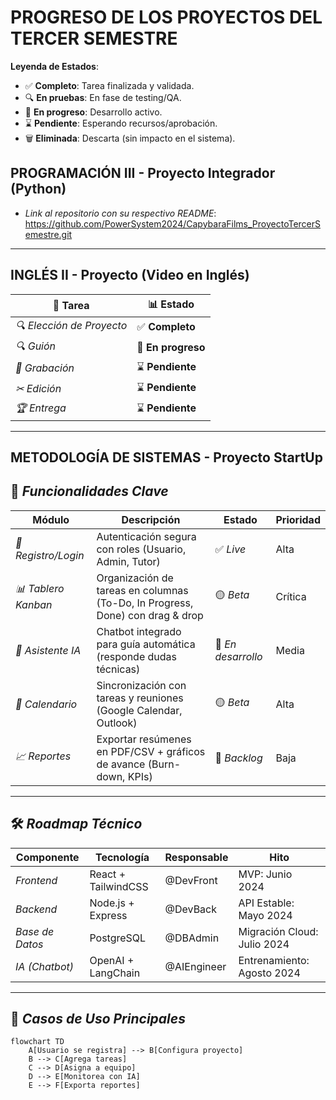 # PROGRESO DE LOS PROYECTOS DEL TERCER SEMESTRE

**Leyenda de Estados**:  
- ✅ **Completo**: Tarea finalizada y validada.  
- 🔍 **En pruebas**: En fase de testing/QA.  
- 🚧 **En progreso**: Desarrollo activo.  
- ⌛ **Pendiente**: Esperando recursos/aprobación.  
- 🗑️ **Eliminada**: Descarta (sin impacto en el sistema). 

## PROGRAMACIÓN III - Proyecto Integrador (Python)
- *Link al repositorio con su respectivo README*: https://github.com/PowerSystem2024/CapybaraFilms_ProyectoTercerSemestre.git

---

## INGLÉS II - Proyecto (Video en Inglés)
| 📌 Tarea                  | 📊 Estado          |
|---------------------------|---------------------|
| *🔍 Elección de Proyecto* | ✅ **Completo**    |
| *🔍 Guión*                | 🚧 **En progreso** |
| *🎥 Grabación*            | ⌛ **Pendiente**   |
| *✂ Edición*               | ⌛ **Pendiente**   | 
| *🏆 Entrega*              | ⌛ **Pendiente**   | 

---

## METODOLOGÍA DE SISTEMAS - Proyecto StartUp

## 🚀 *Funcionalidades Clave*  

| Módulo                  | Descripción                                                                 | Estado          | Prioridad |
|-------------------------|-----------------------------------------------------------------------------|-----------------|-----------|
| *🔐 Registro/Login*   | Autenticación segura con roles (Usuario, Admin, Tutor)                     | ✅ *Live*     | Alta      |
| *📊 Tablero Kanban*   | Organización de tareas en columnas (To-Do, In Progress, Done) con drag & drop | 🟡 *Beta*     | Crítica   |
| *🤖 Asistente IA*     | Chatbot integrado para guía automática (responde dudas técnicas)            | 🔴 *En desarrollo* | Media   |
| *📅 Calendario*       | Sincronización con tareas y reuniones (Google Calendar, Outlook)            | 🟡 *Beta*     | Alta      |
| *📈 Reportes*         | Exportar resúmenes en PDF/CSV + gráficos de avance (Burn-down, KPIs)       | 🔴 *Backlog*  | Baja      |

---

## 🛠 *Roadmap Técnico*  

| Componente              | Tecnología           | Responsable   | Hito                            |
|-------------------------|----------------------|---------------|---------------------------------|
| *Frontend*            | React + TailwindCSS  | @DevFront     | MVP: Junio 2024                |
| *Backend*             | Node.js + Express    | @DevBack      | API Estable: Mayo 2024         |
| *Base de Datos*       | PostgreSQL           | @DBAdmin      | Migración Cloud: Julio 2024    |
| *IA (Chatbot)*        | OpenAI + LangChain   | @AIEngineer   | Entrenamiento: Agosto 2024     |

---

## 📌 *Casos de Uso Principales*  
```mermaid
flowchart TD
    A[Usuario se registra] --> B[Configura proyecto]
    B --> C[Agrega tareas]
    C --> D[Asigna a equipo]
    D --> E[Monitorea con IA]
    E --> F[Exporta reportes]
```

